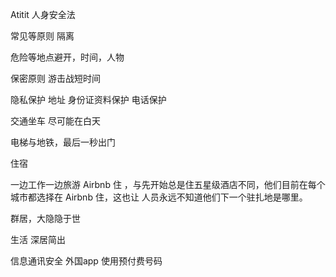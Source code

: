 Atitit 人身安全法


常见等原则
隔离

危险等地点避开，时间，人物

保密原则
游击战短时间

隐私保护
地址
身份证资料保护
电话保护

交通坐车
尽可能在白天

电梯与地铁，最后一秒出门

住宿

一边工作一边旅游
Airbnb 住
，与先开始总是住五星级酒店不同，他们目前在每个城市都选择在 Airbnb 住，这也让 人员永远不知道他们下一个驻扎地是哪里。

群居，大隐隐于世

生活
深居简出

信息通讯安全
外国app
使用预付费号码


